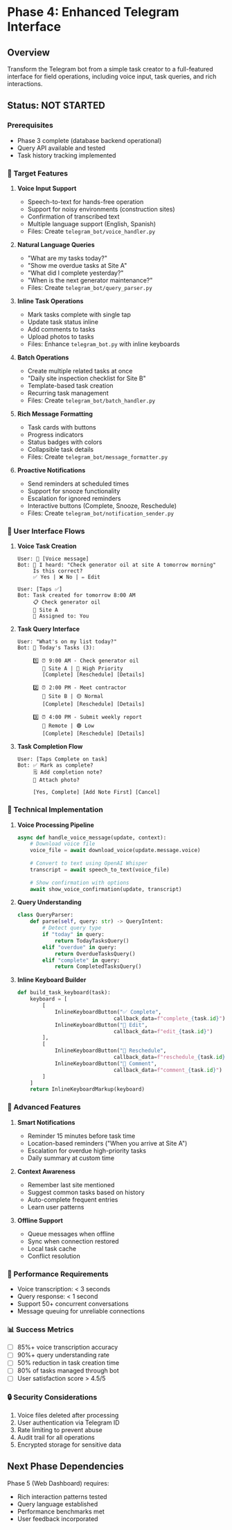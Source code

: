# Phase 4: Enhanced Telegram Interface

## Overview
Transform the Telegram bot from a simple task creator to a full-featured interface for field operations, including voice input, task queries, and rich interactions.

## Status: NOT STARTED

### Prerequisites
- Phase 3 complete (database backend operational)
- Query API available and tested
- Task history tracking implemented

### 🎯 Target Features

1. **Voice Input Support**
   - Speech-to-text for hands-free operation
   - Support for noisy environments (construction sites)
   - Confirmation of transcribed text
   - Multiple language support (English, Spanish)
   - Files: Create `telegram_bot/voice_handler.py`

2. **Natural Language Queries**
   - "What are my tasks today?"
   - "Show me overdue tasks at Site A"
   - "What did I complete yesterday?"
   - "When is the next generator maintenance?"
   - Files: Create `telegram_bot/query_parser.py`

3. **Inline Task Operations**
   - Mark tasks complete with single tap
   - Update task status inline
   - Add comments to tasks
   - Upload photos to tasks
   - Files: Enhance `telegram_bot.py` with inline keyboards

4. **Batch Operations**
   - Create multiple related tasks at once
   - "Daily site inspection checklist for Site B"
   - Template-based task creation
   - Recurring task management
   - Files: Create `telegram_bot/batch_handler.py`

5. **Rich Message Formatting**
   - Task cards with buttons
   - Progress indicators
   - Status badges with colors
   - Collapsible task details
   - Files: Create `telegram_bot/message_formatter.py`

6. **Proactive Notifications**
   - Send reminders at scheduled times
   - Support for snooze functionality
   - Escalation for ignored reminders
   - Interactive buttons (Complete, Snooze, Reschedule)
   - Files: Create `telegram_bot/notification_sender.py`

### 📱 User Interface Flows

1. **Voice Task Creation**
   ```
   User: 🎤 [Voice message]
   Bot: 🎯 I heard: "Check generator oil at site A tomorrow morning"
        Is this correct?
        ✅ Yes | ❌ No | ✏️ Edit
   
   User: [Taps ✅]
   Bot: Task created for tomorrow 8:00 AM
        📋 Check generator oil
        📍 Site A
        👤 Assigned to: You
   ```

2. **Task Query Interface**
   ```
   User: "What's on my list today?"
   Bot: 📅 Today's Tasks (3):
        
        1️⃣ ⏰ 9:00 AM - Check generator oil
           📍 Site A | 🔴 High Priority
           [Complete] [Reschedule] [Details]
        
        2️⃣ ⏰ 2:00 PM - Meet contractor
           📍 Site B | 🟡 Normal
           [Complete] [Reschedule] [Details]
        
        3️⃣ ⏰ 4:00 PM - Submit weekly report
           📍 Remote | 🟢 Low
           [Complete] [Reschedule] [Details]
   ```

3. **Task Completion Flow**
   ```
   User: [Taps Complete on task]
   Bot: ✅ Mark as complete?
        🗒️ Add completion note?
        📸 Attach photo?
        
        [Yes, Complete] [Add Note First] [Cancel]
   ```

### 🔧 Technical Implementation

1. **Voice Processing Pipeline**
   ```python
   async def handle_voice_message(update, context):
       # Download voice file
       voice_file = await download_voice(update.message.voice)
       
       # Convert to text using OpenAI Whisper
       transcript = await speech_to_text(voice_file)
       
       # Show confirmation with options
       await show_voice_confirmation(update, transcript)
   ```

2. **Query Understanding**
   ```python
   class QueryParser:
       def parse(self, query: str) -> QueryIntent:
           # Detect query type
           if "today" in query:
               return TodayTasksQuery()
           elif "overdue" in query:
               return OverdueTasksQuery()
           elif "complete" in query:
               return CompletedTasksQuery()
   ```

3. **Inline Keyboard Builder**
   ```python
   def build_task_keyboard(task):
       keyboard = [
           [
               InlineKeyboardButton("✅ Complete", 
                                  callback_data=f"complete_{task.id}"),
               InlineKeyboardButton("📝 Edit", 
                                  callback_data=f"edit_{task.id}")
           ],
           [
               InlineKeyboardButton("🔄 Reschedule", 
                                  callback_data=f"reschedule_{task.id}"),
               InlineKeyboardButton("💬 Comment", 
                                  callback_data=f"comment_{task.id}")
           ]
       ]
       return InlineKeyboardMarkup(keyboard)
   ```

### 🎯 Advanced Features

1. **Smart Notifications**
   - Reminder 15 minutes before task time
   - Location-based reminders ("When you arrive at Site A")
   - Escalation for overdue high-priority tasks
   - Daily summary at custom time

2. **Context Awareness**
   - Remember last site mentioned
   - Suggest common tasks based on history
   - Auto-complete frequent entries
   - Learn user patterns

3. **Offline Support**
   - Queue messages when offline
   - Sync when connection restored
   - Local task cache
   - Conflict resolution

### 🧪 Performance Requirements
- Voice transcription: < 3 seconds
- Query response: < 1 second
- Support 50+ concurrent conversations
- Message queuing for unreliable connections

### 📊 Success Metrics
- [ ] 85%+ voice transcription accuracy
- [ ] 90%+ query understanding rate
- [ ] 50% reduction in task creation time
- [ ] 80% of tasks managed through bot
- [ ] User satisfaction score > 4.5/5

### 🔒 Security Considerations
1. Voice files deleted after processing
2. User authentication via Telegram ID
3. Rate limiting to prevent abuse
4. Audit trail for all operations
5. Encrypted storage for sensitive data

## Next Phase Dependencies
Phase 5 (Web Dashboard) requires:
- Rich interaction patterns tested
- Query language established
- Performance benchmarks met
- User feedback incorporated